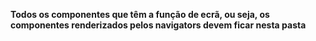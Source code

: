 **Todos os componentes que têm a função de ecrã, ou seja, os componentes renderizados pelos navigators devem ficar nesta pasta**

